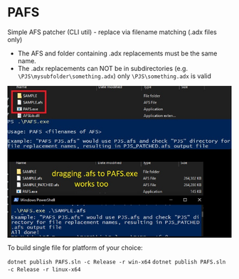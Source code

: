 # PAFS
Simple AFS patcher (CLI util) - replace via filename matching (.adx files only)

* The AFS and folder containing .adx replacements must be the same name.
* The .adx replacements can NOT be in subdirectories (e.g. `\PJS\mysubfolder\something.adx`) only `\PJS\something.adx` is valid

<img src="https://raw.githubusercontent.com/ShadowTheHedgehogHacking/PAFS/main/res/01.jpg" align="center" />


To build single file for platform of your choice:

`dotnet publish PAFS.sln -c Release -r win-x64`
`dotnet publish PAFS.sln -c Release -r linux-x64`
